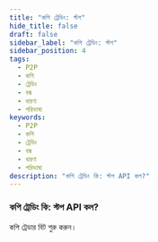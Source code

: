 ```yaml
---
title: "কপি ট্রেডিং: স্টপ"
hide_title: false
draft: false
sidebar_label: "কপি ট্রেডিং: স্টপ"
sidebar_position: 4
tags:
  - P2P
  - কপি
  - ট্রেডিং
  - বন্ধ
  - ধারণা
  - পরিভাষা
keywords:
  - P2P
  - কপি
  - ট্রেডিং
  - বন্ধ
  - ধারণা
  - পরিভাষা
description: "কপি ট্রেডিং কি: স্টপ API কল?"
---
```


### কপি ট্রেডিং কি: স্টপ API কল?

কপি ট্রেডার বিট শুরু করুন।
